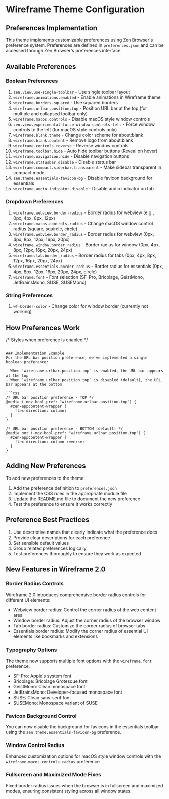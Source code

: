 
# Wireframe Theme Configuration

## Preferences Implementation

This theme implements customizable preferences using Zen Browser's preference system. Preferences are defined in `preferences.json` and can be accessed through Zen Browser's preferences interface.

## Available Preferences

### Boolean Preferences

1. `zen.view.use-single-toolbar` - Use single toolbar layout
2. `wireframe.animations.enabled` - Enable animations in Wireframe theme
3. `wireframe.borders.squared` - Use squared borders
4. `wireframe.urlbar.position.top` - Position URL bar at the top (for multiple and collapsed toolbar only)
5. `wireframe.macos.controls` - Disable macOS style window controls
6. `zen.view.experimental-force-window-controls-left` - Force window controls to the left (for macOS style controls only)
7. `wireframe.blank.theme` - Change color scheme for about:blank
8. `wireframe.blank.content` - Remove logo from about:blank
9. `wireframe.controls.reverse` - Reverse window controls
10. `wireframe.toolbar.hide` - Auto hide toolbar buttons (Reveal on hover)
11. `wireframe.navigation.hide` - Disable navigation buttons
12. `wireframe.statusbar.disable` - Disable status bar
13. `wireframe.compact.siderbar.transparent` - Make sidebar transparent in compact mode
14. `zen.theme.essentials-favicon-bg` - Disable favicon background for essentials
15. `wireframe.audio.indicator.disable` - Disable audio indicator on tab

### Dropdown Preferences

1. `wireframe.webview.border-radius` - Border radius for webview (e.g., 0px, 4px, 8px, 12px)
2. `wireframe.macos.controls.radius` - Change macOS window control radius (square, squircle, circle)
3. `wireframe.webview.border_radius` - Border radius for webview (0px, 4px, 8px, 12px, 16px, 20px)
4. `wireframe.window.border_radius` - Border radius for window (0px, 4px, 8px, 12px, 16px, 20px, 24px)
5. `wireframe.tab.border_radius` - Border radius for tabs (0px, 4px, 8px, 12px, 16px, 20px, 24px)
6. `wireframe.essentials.border_radius` - Border radius for essentials (0px, 4px, 8px, 12px, 16px, 20px, 24px, circle)
7. `wireframe.font` - Font selection (SF-Pro, Bricolage, GeistMono, JetBrainsMono, SUSE, SUSEMono)

### String Preferences

1. `wf-border-color` - Change color for window border (currently not working)

## How Preferences Work

  /* Styles when preference is enabled */
  
```

### Implementation Example
For the URL bar position preference, we've implemented a single boolean preference:

- When `wireframe.urlbar.position.top` is enabled, the URL bar appears at the top
- When `wireframe.urlbar.position.top` is disabled (default), the URL bar appears at the bottom

```css
/* URL bar position preference - TOP */
@media (-moz-bool-pref: "wireframe.urlbar.position.top") {
  #zen-appcontent-wrapper {
    flex-direction: column;
  }
}

/* URL bar position preference - BOTTOM (default) */
@media not (-moz-bool-pref: "wireframe.urlbar.position.top") {
  #zen-appcontent-wrapper {
    flex-direction: column-reverse;
  }
}
```

## Adding New Preferences

To add new preferences to the theme:

1. Add the preference definition to `preferences.json`
2. Implement the CSS rules in the appropriate module file
3. Update the README.md file to document the new preference
4. Test the preference to ensure it works correctly

## Preference Best Practices

1. Use descriptive names that clearly indicate what the preference does
2. Provide clear descriptions for each preference
3. Set sensible default values
4. Group related preferences logically
5. Test preferences thoroughly to ensure they work as expected

## New Features in Wireframe 2.0

### Border Radius Controls
Wireframe 2.0 introduces comprehensive border radius controls for different UI elements:
- Webview border radius: Control the corner radius of the web content area
- Window border radius: Adjust the corner radius of the browser window
- Tab border radius: Customize the corner radius of browser tabs
- Essentials border radius: Modify the corner radius of essential UI elements like bookmarks and extensions

### Typography Options
The theme now supports multiple font options with the `wireframe.font` preference:
- SF-Pro: Apple's system font
- Bricolage: Bricolage Grotesque font
- GeistMono: Clean monospace font
- JetBrainsMono: Developer-focused monospace font
- SUSE: Clean sans-serif font
- SUSEMono: Monospace variant of SUSE

### Favicon Background Control
You can now disable the background for favicons in the essentials toolbar using the `zen.theme.essentials-favicon-bg` preference.

### Window Control Radius
Enhanced customization options for macOS style window controls with the `wireframe.macos.controls.radius` preference.

### Fullscreen and Maximized Mode Fixes
Fixed border radius issues when the browser is in fullscreen and maximized modes, ensuring consistent styling across all window states.